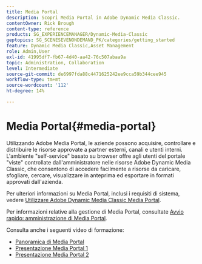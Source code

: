 ```yaml
---
title: Media Portal
description: Scopri Media Portal in Adobe Dynamic Media Classic.
contentOwner: Rick Brough
content-type: reference
products: SG_EXPERIENCEMANAGER/Dynamic-Media-Classic
geptopics: SG_SCENESEVENONDEMAND_PK/categories/getting_started
feature: Dynamic Media Classic,Asset Management
role: Admin,User
exl-id: 41995df7-fb67-4d40-aa42-76c507abaa9a
topic: Administration, Collaboration
level: Intermediate
source-git-commit: de6997fda88c4471625242ee9cca59b344cee945
workflow-type: tm+mt
source-wordcount: '112'
ht-degree: 14%

---
```


# Media Portal{#media-portal}

Utilizzando Adobe Media Portal, le aziende possono acquisire, controllare e distribuire le risorse approvate a partner esterni, canali e utenti interni. L&#39;ambiente &quot;self-service&quot; basato su browser offre agli utenti del portale &quot;viste&quot; controllate dall&#39;amministratore nelle risorse Adobe Dynamic Media Classic, che consentono di accedere facilmente a risorse da caricare, sfogliare, cercare, visualizzare in anteprima ed esportare in formati approvati dall&#39;azienda.

Per ulteriori informazioni su Media Portal, inclusi i requisiti di sistema, vedere [Utilizzare Adobe Dynamic Media Classic Media Portal](https://help.adobe.com/en_US/scene7/mediaportal/). <!-- (https://help.adobe.com/en_US/scene7/mediaportal/index.html) -->

Per informazioni relative alla gestione di Media Portal, consultate [Avvio rapido: amministrazione di Media Portal](quick-start-media-portal-administration.md#quick_start_media_portal_administration).

Consulta anche i seguenti video di formazione:

* [Panoramica di Media Portal](https://s7d5.scene7.com/s7viewers/html5/VideoViewer.html?videoserverurl=https://s7d5.scene7.com/is/content/&emailurl=https://s7d5.scene7.com/s7/emailFriend&serverUrl=https://s7d5.scene7.com/is/image/&config=Scene7SharedAssets/Universal_HTML5_Video&contenturl=https://s7d5.scene7.com/skins/&asset=S7tutorials/544_mp_overview1_converted%20renamed_Done-AVS)
* [Presentazione Media Portal 1](https://s7d5.scene7.com/s7viewers/html5/VideoViewer.html?videoserverurl=https://s7d5.scene7.com/is/content/&emailurl=https://s7d5.scene7.com/s7/emailFriend&serverUrl=https://s7d5.scene7.com/is/image/&config=Scene7SharedAssets/Universal_HTML5_Video&contenturl=https://s7d5.scene7.com/skins/&asset=S7tutorials/545_mp_tour1_user_converted%20renamed_Done-AVS)
* [Presentazione Media Portal 2](https://s7d5.scene7.com/s7viewers/html5/VideoViewer.html?videoserverurl=https://s7d5.scene7.com/is/content/&emailurl=https://s7d5.scene7.com/s7/emailFriend&serverUrl=https://s7d5.scene7.com/is/image/&config=Scene7SharedAssets/Universal_HTML5_Video&contenturl=https://s7d5.scene7.com/skins/&asset=S7tutorials/546_mp_tour2_admin_converted%20renamed_Done-AVS)
